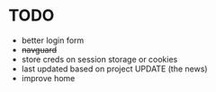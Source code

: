 # TODO

- better login form
- ~~navguard~~
- store creds on session storage or cookies
- last updated based on project UPDATE (the news)
- improve home 